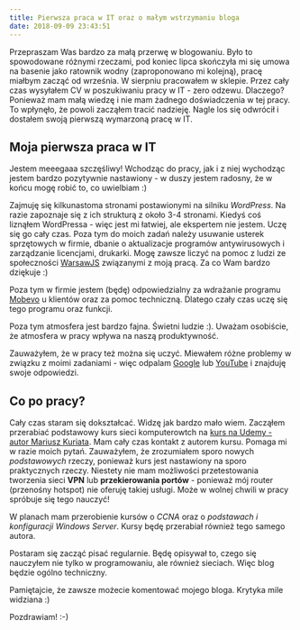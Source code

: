 ```yaml
---
title: Pierwsza praca w IT oraz o małym wstrzymaniu bloga
date: 2018-09-09 23:43:51
---
```


Przepraszam Was bardzo za małą przerwę w blogowaniu. Było to spowodowane
różnymi rzeczami, pod koniec lipca skończyła mi się umowa na basenie jako
ratownik wodny (zaproponowano mi kolejną), pracę miałbym zacząć od września.
W sierpniu pracowałem w sklepie. Przez cały czas wysyłałem CV w
poszukiwaniu pracy w IT - zero odzewu. Dlaczego? Ponieważ mam małą wiedzę i
nie mam żadnego doświadczenia w tej pracy. To wpłynęło, że powoli zacząłem
tracić nadzieję. Nagle los się odwrócił i dostałem swoją pierwszą wymarzoną
pracę w IT.

## Moja pierwsza praca w IT

Jestem meeegaaa szczęśliwy! Wchodząc do pracy, jak i z niej wychodząc jestem
bardzo pozytywnie nastawiony - w duszy jestem radosny, że w końcu mogę
robić to, co uwielbiam :)

Zajmuję się kilkunastoma stronami postawionymi na silniku *WordPress*. Na razie
zapoznaje się z ich strukturą z około 3-4 stronami. Kiedyś coś liznąłem
WordPressa - więc jest mi łatwiej, ale ekspertem nie jestem. Uczę się go cały
czas. Poza tym do moich zadań należy usuwanie usterek sprzętowych w firmie,
dbanie o aktualizacje programów antywirusowych i zarządzanie licencjami,
drukarki. Mogę zawsze liczyć na pomoc z ludzi ze społeczności [WarsawJS](https://warsawjs.com/)
związanymi z moją pracą. Za co Wam bardzo dziękuje :)

Poza tym w firmie jestem (będę) odpowiedzialny za wdrażanie programu
[Mobevo](https://www.mobevo.pl/) u klientów oraz za pomoc techniczną.
Dlatego czały czas uczę się tego programu oraz funkcji.

Poza tym atmosfera jest bardzo fajna. Świetni ludzie :). Uważam osobiście, że
atmosfera w pracy wpływa na naszą produktywność.

Zauważyłem, że w pracy też można się uczyć. Miewałem różne problemy w
związku z moimi zadaniami - więc odpalam [Google](https://www.google.pl)
lub [YouTube](https://www.youtube.pl) i znajduję swoje odpowiedzi.

## Co po pracy?

Cały czas staram się dokształcać. Widzę jak bardzo mało wiem. Zacząłem
przerabiać podstawowy kurs sieci komputerowtch na
[kurs na Udemy - autor Mariusz Kuriata](https://www.udemy.com/sieci-komputerowe-kompletny-kurs-budowa-i-dziaanie-sieci/).
Mam cały czas kontakt z autorem kursu. Pomaga mi w razie moich pytań.
Zauważyłem, że zrozumiałem sporo nowych *podstawowych* rzeczy, ponieważ
kurs jest nastawiony na sporo praktycznych rzeczy. Niestety nie mam
możliwości przetestowania tworzenia sieci **VPN** lub **przekierowania
portów** - ponieważ mój router (przenośny hotspot) nie oferuję takiej
usługi. Może w wolnej chwili w pracy spróbuje się tego nauczyć!

W planach mam przerobienie kursów o *CCNA* oraz o *podstawach i konfiguracji
Windows Server*. Kursy będę przerabiał również tego samego autora.

Postaram się zacząć pisać regularnie. Będę opisywał to, czego się nauczyłem nie
tylko w programowaniu, ale również sieciach. Więc blog będzie ogólno techniczny.

Pamiętajcie, że zawsze możecie komentować mojego bloga. Krytyka mile widziana :)

Pozdrawiam! :-)